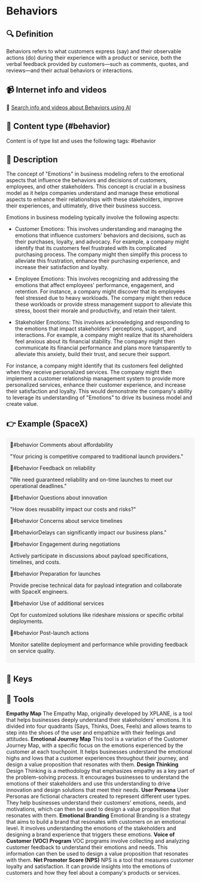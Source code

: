 
# Behaviors


## 🔍 Definition
Behaviors refers to what customers express (say) and their observable actions (do) during their experience with a product or service, both the verbal feedback provided by customers—such as comments, quotes, and reviews—and their actual behaviors or interactions.


## 📹 Internet info and videos
🤖 [Search info and videos about Behaviors using AI](https://www.perplexity.ai/search?q=videos+about+Behaviors:+Emotions+that+our+stakeholders+feel+and+that+are+relevant+to+empathize+with+them+and+be+able+to+design+a+value+proposition+that+resonates+with+them.
)

## 📰 Content type (#behavior)
Content is of type list and uses the following tags: #behavior


## 📖 Description
The concept of "Emotions" in business modeling refers to the emotional aspects that influence the behaviors and decisions of customers, employees, and other stakeholders. This concept is crucial in a business model as it helps companies understand and manage these emotional aspects to enhance their relationships with these stakeholders, improve their experiences, and ultimately, drive their business success.

Emotions in business modeling typically involve the following aspects:

- Customer Emotions: This involves understanding and managing the emotions that influence customers' behaviors and decisions, such as their purchases, loyalty, and advocacy. For example, a company might identify that its customers feel frustrated with its complicated purchasing process. The company might then simplify this process to alleviate this frustration, enhance their purchasing experience, and increase their satisfaction and loyalty.

- Employee Emotions: This involves recognizing and addressing the emotions that affect employees' performance, engagement, and retention. For instance, a company might discover that its employees feel stressed due to heavy workloads. The company might then reduce these workloads or provide stress management support to alleviate this stress, boost their morale and productivity, and retain their talent.

- Stakeholder Emotions: This involves acknowledging and responding to the emotions that impact stakeholders' perceptions, support, and interactions. For example, a company might realize that its shareholders feel anxious about its financial stability. The company might then communicate its financial performance and plans more transparently to alleviate this anxiety, build their trust, and secure their support.

For instance, a company might identify that its customers feel delighted when they receive personalized services. The company might then implement a customer relationship management system to provide more personalized services, enhance their customer experience, and increase their satisfaction and loyalty. This would demonstrate the company's ability to leverage its understanding of "Emotions" to drive its business model and create value.

## 👉 Example (SpaceX)

<div style="background-color: #f5f5f5; padding: 10px;">🦾#behavior Comments about affordability

"Your pricing is competitive compared to traditional launch providers."

🦾#behavior Feedback on reliability

"We need guaranteed reliability and on-time launches to meet our operational deadlines."

🦾#behavior Questions about innovation

"How does reusability impact our costs and risks?"

🦾#behavior Concerns about service timelines

🦾#behaviorDelays can significantly impact our business plans."

🦾#behavior Engagement during negotiations

Actively participate in discussions about payload specifications, timelines, and costs.

🦾#behavior Preparation for launches

Provide precise technical data for payload integration and collaborate with SpaceX engineers.

🦾#behavior Use of additional services

Opt for customized solutions like rideshare missions or specific orbital deployments.

🦾#behavior Post-launch actions

Monitor satellite deployment and performance while providing feedback on service quality.
</div>

## 🔑 Keys



## 🧰 Tools
**Empathy Map**
The Empathy Map, originally developed by XPLANE, is a tool that helps businesses deeply understand their stakeholders' emotions. It is divided into four quadrants (Says, Thinks, Does, Feels) and allows teams to step into the shoes of the user and empathize with their feelings and attitudes.
**Emotional Journey Map**
This tool is a variation of the Customer Journey Map, with a specific focus on the emotions experienced by the customer at each touchpoint. It helps businesses understand the emotional highs and lows that a customer experiences throughout their journey, and design a value proposition that resonates with them.
**Design Thinking**
Design Thinking is a methodology that emphasizes empathy as a key part of the problem-solving process. It encourages businesses to understand the emotions of their stakeholders and use this understanding to drive innovation and design solutions that meet their needs.
**User Persona**
User Personas are fictional characters created to represent different user types. They help businesses understand their customers' emotions, needs, and motivations, which can then be used to design a value proposition that resonates with them.
**Emotional Branding**
Emotional Branding is a strategy that aims to build a brand that resonates with customers on an emotional level. It involves understanding the emotions of the stakeholders and designing a brand experience that triggers these emotions.
**Voice of Customer (VOC) Program**
VOC programs involve collecting and analyzing customer feedback to understand their emotions and needs. This information can then be used to design a value proposition that resonates with them.
**Net Promoter Score (NPS)**
NPS is a tool that measures customer loyalty and satisfaction. It can provide insights into the emotions of customers and how they feel about a company's products or services.
